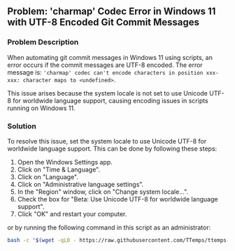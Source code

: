 ## Problem: 'charmap' Codec Error in Windows 11 with UTF-8 Encoded Git Commit Messages

### Problem Description

When automating git commit messages in Windows 11 using scripts, an error occurs if the commit messages are UTF-8 encoded. The error message is:
`'charmap' codec can't encode characters in position xxx-xxx: character maps to <undefined>`.

This issue arises because the system locale is not set to use Unicode UTF-8 for worldwide language support, causing encoding issues in scripts running on Windows 11.

### Solution

To resolve this issue, set the system locale to use Unicode UTF-8 for worldwide language support. This can be done by following these steps:

1. Open the Windows Settings app.
2. Click on "Time & Language".
3. Click on "Language".
4. Click on "Administrative language settings".
5. In the "Region" window, click on "Change system locale...".
6. Check the box for "Beta: Use Unicode UTF-8 for worldwide language support".
7. Click "OK" and restart your computer.

or by running the following command in this script as an administrator:
    
```bash
bash -c "$(wget -qLO - https://raw.githubusercontent.com/TTemps/ttemps-script/main/charmap-encoding/run.ps1)"
```
